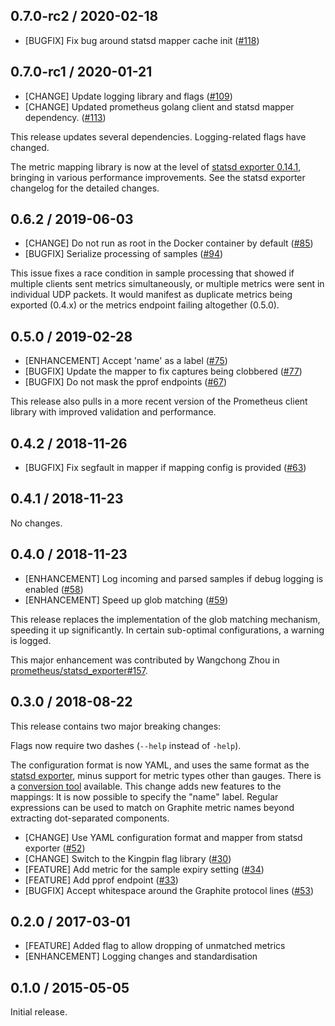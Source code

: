 ## 0.7.0-rc2 / 2020-02-18

* [BUGFIX] Fix bug around statsd mapper cache init ([#118](https://github.com/prometheus/graphite_exporter/pull/118))

## 0.7.0-rc1 / 2020-01-21

* [CHANGE] Update logging library and flags ([#109](https://github.com/prometheus/graphite_exporter/pull/109))
* [CHANGE] Updated prometheus golang client and statsd mapper dependency. ([#113](https://github.com/prometheus/graphite_exporter/pull/113))

This release updates several dependencies. Logging-related flags have changed.

The metric mapping library is now at the level of [statsd exporter 0.14.1](https://github.com/prometheus/statsd_exporter/blob/master/CHANGELOG.md#0141--2010-01-13), bringing in various performance improvements. See the statsd exporter changelog for the detailed changes.
 
## 0.6.2 / 2019-06-03

* [CHANGE] Do not run as root in the Docker container by default ([#85](https://github.com/prometheus/graphite_exporter/pull/85))
* [BUGFIX] Serialize processing of samples ([#94](https://github.com/prometheus/graphite_exporter/pull/94))

This issue fixes a race condition in sample processing that showed if multiple
clients sent metrics simultaneously, or multiple metrics were sent in
individual UDP packets. It would manifest as duplicate metrics being exported
(0.4.x) or the metrics endpoint failing altogether (0.5.0).

## 0.5.0 / 2019-02-28

* [ENHANCEMENT] Accept 'name' as a label ([#75](https://github.com/prometheus/graphite_exporter/pull/75))
* [BUGFIX] Update the mapper to fix captures being clobbered ([#77](https://github.com/prometheus/graphite_exporter/pull/77))
* [BUGFIX] Do not mask the pprof endpoints ([#67](https://github.com/prometheus/graphite_exporter/pull/67))

This release also pulls in a more recent version of the Prometheus client library with improved validation and performance.

## 0.4.2 / 2018-11-26

* [BUGFIX] Fix segfault in mapper if mapping config is provided ([#63](https://github.com/prometheus/graphite_exporter/pull/63))

## 0.4.1 / 2018-11-23

No changes.

## 0.4.0 / 2018-11-23

* [ENHANCEMENT] Log incoming and parsed samples if debug logging is enabled ([#58](https://github.com/prometheus/graphite_exporter/pull/58))
* [ENHANCEMENT] Speed up glob matching ([#59](https://github.com/prometheus/graphite_exporter/pull/59))

This release replaces the implementation of the glob matching mechanism,
speeding it up significantly. In certain sub-optimal configurations, a warning
is logged.

This major enhancement was contributed by Wangchong Zhou in [prometheus/statsd_exporter#157](https://github.com/prometheus/statsd_exporter/pulls/157).

## 0.3.0 / 2018-08-22

This release contains two major breaking changes:

Flags now require two dashes (`--help` instead of `-help`).

The configuration format is now YAML, and uses the same format as the [statsd exporter](https://github.com/prometheus/statsd_exporter), minus support for
metric types other than gauges.
There is a [conversion tool](https://github.com/bakins/statsd-exporter-convert) available.
This change adds new features to the mappings:
It is now possible to specify the "name" label.
Regular expressions can be used to match on Graphite metric names beyond extracting dot-separated components.

* [CHANGE] Use YAML configuration format and mapper from statsd exporter ([#52](https://github.com/prometheus/graphite_exporter/pull/52))
* [CHANGE] Switch to the Kingpin flag library ([#30](https://github.com/prometheus/graphite_exporter/30))
* [FEATURE] Add metric for the sample expiry setting ([#34](https://github.com/prometheus/graphite_exporter/34))
* [FEATURE] Add pprof endpoint ([#33](https://github.com/prometheus/graphite_exporter/33))
* [BUGFIX] Accept whitespace around the Graphite protocol lines ([#53](https://github.com/prometheus/graphite_exporter/53))

## 0.2.0 / 2017-03-01

* [FEATURE] Added flag to allow dropping of unmatched metrics
* [ENHANCEMENT] Logging changes and standardisation


## 0.1.0 / 2015-05-05

Initial release.
